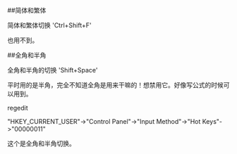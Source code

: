

##简体和繁体

简体和繁体切换  'Ctrl+Shift+F'

也用不到。


##全角和半角


全角和半角的切换 'Shift+Space'

平时用的是半角，完全不知道全角是用来干嘛的！想禁用它。好像写公式的时候可以用到。


regedit

"HKEY_CURRENT_USER"->"Control Panel"->"Input Method"->"Hot Keys"->"00000011"

这个是全角和半角切换。





